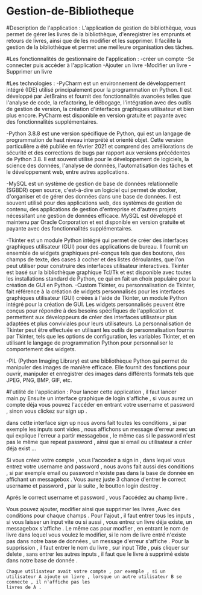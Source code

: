 # Gestion-de-Bibliotheque
#Description de l'application : 
L'application de gestion de bibliothèque, vous permet de gérer les livres de la bibliothèque, d'enregistrer les emprunts et retours de livres, 
ainsi que de les modifier et les supprimer. Il facilite la gestion de la bibliothèque et permet une meilleure organisation des tâches.

#Les fonctionnalités de gestionnaire de l'application :
  -créer un compte
  -Se connecter puis accéder à l'application
  -Ajouter un livre
  -Modifier un livre
  -Supprimer un livre 
  
#Les technologies :
  -PyCharm est un environnement de développement intégré (IDE) utilisé principalement pour la programmation en Python. Il est développé par JetBrains et 
  fournit des fonctionnalités avancées telles que l'analyse de code, la refactoring, le débogage, l'intégration avec des outils de gestion de version,
  la création d'interfaces graphiques utilisateur et bien plus encore. PyCharm est disponible en version gratuite et payante avec des fonctionnalités 
  supplémentaires.
  
  -Python 3.8.8 est une version spécifique de Python, qui est un langage de programmation de haut niveau interprété et orienté objet. Cette version 
  particulière a été publiée en février 2021 et comprend des améliorations de sécurité et des corrections de bugs par rapport aux versions précédentes
  de Python 3.8. Il est souvent utilisé pour le développement de logiciels, la science des données, l'analyse de données, l'automatisation des tâches 
  et le développement web, entre autres applications.
  
  -MySQL est un système de gestion de base de données relationnelle (SGBDR) open source, c'est-à-dire un logiciel qui permet de stocker, d'organiser et 
  de gérer des données dans une base de données. Il est souvent utilisé pour des applications web, des systèmes de gestion de contenu, des applications 
  de gestion d'entreprise et d'autres projets nécessitant une gestion de données efficace. MySQL est développé et maintenu par Oracle Corporation et est 
  disponible en version gratuite et payante avec des fonctionnalités supplémentaires.
  
  -Tkinter est un module Python intégré qui permet de créer des interfaces graphiques utilisateur (GUI) pour des applications de bureau. Il fournit un 
  ensemble de widgets graphiques pré-conçus tels que des boutons, des champs de texte, des cases à cocher et des listes déroulantes, que l'on peut utiliser 
  pour construire des interfaces utilisateur interactives. Tkinter est basé sur la bibliothèque graphique Tcl/Tk et est disponible avec toutes les 
  installations standard de Python, ce qui en fait un choix populaire pour la création de GUI en Python.
  -Custom Tkinter, ou personnalisation de Tkinter, fait référence à la création de widgets personnalisés pour les interfaces graphiques utilisateur (GUI) 
  créées à l'aide de Tkinter, un module Python intégré pour la création de GUI. Les widgets personnalisés peuvent être conçus pour répondre à des besoins 
  spécifiques de l'application et permettent aux développeurs de créer des interfaces utilisateur plus adaptées et plus conviviales pour leurs utilisateurs. 
  La personnalisation de Tkinter peut être effectuée en utilisant les outils de personnalisation fournis par Tkinter, tels que les options de configuration, 
  les variables Tkinter, et en utilisant le langage de programmation Python pour personnaliser le comportement des widgets.
  
  -PIL (Python Imaging Library) est une bibliothèque Python qui permet de manipuler des images de manière efficace. Elle fournit des fonctions pour ouvrir, 
  manipuler et enregistrer des images dans différents formats tels que JPEG, PNG, BMP, GIF, etc.
  

#l'utilité de l'application :
   Pour lancer cette application , il faut lancer main.py 
   Ensuite un interface graphique de login s'affiche , si vous aurez un compte déja vous pouvez l'accéder en entrant votre username et password , sinon
   vous clickez sur sign up .
   
   dans cette interface sign up nous avons fait toutes les conditions , si par exemple les inputs sont vides , nous affichons un message d'erreur avec un 
   qui explique l'erreur a partir messagebox , le même cas si le password n'est pas le même que repeat password , ainsi que si email ou utilisateur a créer 
   déja exist ...
   
   Si vous créez votre compte , vous l'accedez a sign in , dans lequel vous entrez votre username and password , nous avons fait aussi des conditions , si
   par exemple email ou password n'existe pas dans la base de donnée en affichant un messagebox . Vous aurez juste 3 chance d'entrer le correct username et 
   password , par la suite , le boutton login destroy .
   
   Aprés le correct username et password , vous l'accédez au champ livre .
   
   Vous pouvez ajouter, modifier ainsi que supprimer les livres ,Avec des conditions pour chaque champs .
   Pour l'ajout , il faut entrer tous les inputs , si vous laisser un input vite ou si aussi , vous entrez un livre déja existe, un messagebox s'affiche .
   Le même cas pour modfier , en entrant le nom de livre dans lequel vous voulez le modifier, si le nom de livre entré n'existe pas dans notre base de données ,
   un message d'erreur s'affiche .
   Pour la supprission , il faut entrer le nom du livre , sur input Title , puis cliquer sur delete , sans entrer les autres inputs , il faut que le livre à          supprimé existe dans notre base de donnée .
   
    Chaque utilisateur avait votre compte , par exemple , si un utilisateur A ajoute un livre , lorsque un autre utilisateur B se connecte , il n'affiche pas les 
    livres de A .
 
  
  
  
  
  
  
  
